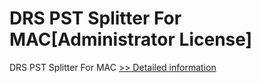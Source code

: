 # DRS PST Splitter For MAC[Administrator License]
DRS PST Splitter For MAC
[>> Detailed information](https://secure.shareit.com/shareit/product.html?productid=301004998&affiliateid=200057808)